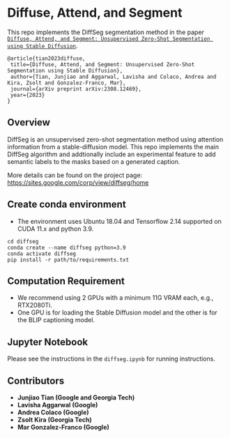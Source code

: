 # Diffuse, Attend, and Segment
 This repo implements the DiffSeg segmentation method in the paper [``Diffuse, Attend, and Segment: Unsupervised Zero-Shot Segmentation using Stable Diffusion``](https://arxiv.org/abs/2308.12469).
 
 ```
 @article{tian2023diffuse,
  title={Diffuse, Attend, and Segment: Unsupervised Zero-Shot Segmentation using Stable Diffusion},
  author={Tian, Junjiao and Aggarwal, Lavisha and Colaco, Andrea and Kira, Zsolt and Gonzalez-Franco, Mar},
  journal={arXiv preprint arXiv:2308.12469},
  year={2023}
}
```

## Overview
DiffSeg is an unsupervised zero-shot segmentation method using attention information from a stable-diffusion model. This repo implements the main DiffSeg algorithm and addtionally include an experimental feature to add semantic labels to the masks based on a generated caption.

More details can be found on the project page: https://sites.google.com/corp/view/diffseg/home

## Create conda environment

- The environment uses Ubuntu 18.04 and Tensorflow 2.14 supported on CUDA 11.x and python 3.9. 
```
cd diffseg
conda create --name diffseg python=3.9
conda activate diffseg
pip install -r path/to/requirements.txt
```

## Computation Requirement
- We recommend using 2 GPUs with a minimum 11G VRAM each, e.g., RTX2080Ti.
- One GPU is for loading the Stable Diffusion model and the other is for the BLIP captioning model. 

## Jupyter Notebook
Please see the instructions in the ``diffseg.ipynb`` for running instructions. 

## Contributors
- **Junjiao Tian (Google and Georgia Tech)**
- **Lavisha Aggarwal (Google)**
- **Andrea Colaco (Google)**
- **Zsolt Kira (Georgia Tech)**
- **Mar Gonzalez-Franco (Google)**  
